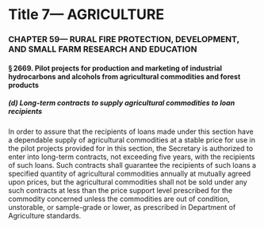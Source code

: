 
# Title 7— AGRICULTURE
### CHAPTER 59— RURAL FIRE PROTECTION, DEVELOPMENT, AND SMALL FARM RESEARCH AND EDUCATION
#### § 2669. Pilot projects for production and marketing of industrial hydrocarbons and alcohols from agricultural commodities and forest products
##### (d) Long-term contracts to supply agricultural commodities to loan recipients

In order to assure that the recipients of loans made under this section have a dependable supply of agricultural commodities at a stable price for use in the pilot projects provided for in this section, the Secretary is authorized to enter into long-term contracts, not exceeding five years, with the recipients of such loans. Such contracts shall guarantee the recipients of such loans a specified quantity of agricultural commodities annually at mutually agreed upon prices, but the agricultural commodities shall not be sold under any such contracts at less than the price support level prescribed for the commodity concerned unless the commodities are out of condition, unstorable, or sample-grade or lower, as prescribed in Department of Agriculture standards.
